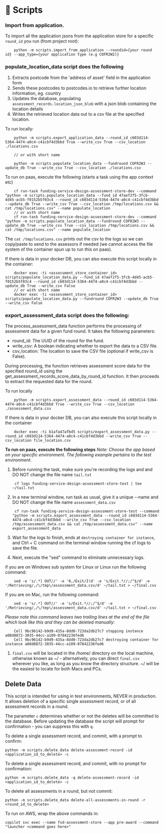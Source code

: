 # 📜 Scripts

### Import from application.

To import all the application jsons from the application store for a specific `round_id` you run (from project root):

        python -m scripts.import_from_application --roundid={your round id} --app_type={your application type (e.g COFR2W2)}


### populate_location_data script does the following

1. Extracts postcode from the 'address of asset' field in the application form
1. Sends these postcodes to postcodes.io to retrieve further location information, eg. country
1. Updates the database, populating `assessment_records.location_json_blob` with a json blob containing the location details
1. Writes the retrieved location data out to a csv file at the specified location.

To run locally:

        python -m scripts.export_application_data --round_id c603d114-5364-4474-a0c4-c41cbf4d3bbd True --write_csv True --csv_location ./locations.csv

        // or with short name

        python -m scripts.populate_location_data --fundround COFR2W3 --update_db True --write_csv True --csv_location ./locations.csv


To run on paas, execute the following (starts a task using the app context etc)

        cf run-task funding-service-design-assessment-store-dev --command "python -m scripts.populate_location_data --fund_id 47aef2f5-3fcb-4d45-acb5-f0152b5f03c4 --round_id c603d114-5364-4474-a0c4-c41cbf4d3bbd --update_db True --write_csv True --csv_location /tmp/locations.csv && cat /tmp/locations.csv" --name populate_location
        // or with short name
        cf run-task funding-service-design-assessment-store-dev --command "python -m scripts.populate_location_data --fundround COFR2W3 --update_db True --write_csv True --csv_location /tmp/locations.csv && cat /tmp/locations.csv" --name populate_location

The `cat /tmp/locations.csv` prints out the csv to the logs so we can copy/paste to send to the assessors if needed (we cannot access the file system of the container spun up to run this on paas).

If there is data in your docker DB, you can also execute this script locally in the container:

        docker exec -ti <assessment_store_container_id> scripts/populate_location_data.py --fund_id 47aef2f5-3fcb-4d45-acb5-f0152b5f03c4 --round_id c603d114-5364-4474-a0c4-c41cbf4d3bbd --update_db True --write_csv False
        // or with short name
        docker exec -ti <assessment_store_container_id> scripts/populate_location_data.py --fundround COFR2W3 --update_db True --write_csv False


### export_assessment_data script does the following:

The process_assessment_data function performs the processing of assessment data for a given fund round. It takes the following parameters:

- round_id: The UUID of the round for the fund.
- write_csv: A boolean indicating whether to export the data to a CSV file.
- csv_location: The location to save the CSV file (optional if write_csv is False).

During processing, the function retrieves assessment score data for the specified round_id using the get_assessment_records_score_data_by_round_id function. It then proceeds to extract the requested data for the round.

To run locally

        python -m scripts.export_assessment_data --round_id c603d114-5364-4474-a0c4-c41cbf4d3bbd True --write_csv True --csv_location ./assessment_data.csv

If there is data in your docker DB, you can also execute this script locally in the container

        docker exec -ti b1afa47afbd5 scripts/export_assessment_data.py --round_id c603d114-5364-4474-a0c4-c41cbf4d3bbd --write_csv True --csv_location file_location.csv

**To run on paas, execute the following steps**
*Note: Choose the app based on your specific environment. The following example pertains to the test environment.*

1. Before running the task, make sure you're recording the logs and and DO NOT change the file name `tail.txt`

        cf logs funding-service-design-assessment-store-test | tee ~/tail.txt

1. In a new terminal window, run task as usual, give it a unique --name and DO NOT change the file name `assessment_data.csv`

        cf run-task funding-service-design-assessment-store-test --command "python -m scripts.export_assessment_data --round_id c603d114-5364-4474-a0c4-c41cbf4d3bbd --write_csv True --csv_location /tmp/assessment_data.csv && cat /tmp/assessment_data.csv" --name export_assessment_data

1. Wait for the logs to finish, ends at `destroying container for instance`, and Ctrl + C command on the terminal window running the cf logs to save the file.
1. Next, execute the "sed" command to eliminate unnecessary logs.

if you are on Windows sub system for Linux or Linux run the following command:

        sed -e 's/.*] OUT//' -e '0,/Exit/I!d' -e 's/Exit.*//;/^$/d' -e '/Retrieving/,/\/tmp\/assessment_data.csv/d' ~/tail.txt > ~/final.csv

If you are on Mac, run the following command:


        sed -e 's/.*] OUT//' -e 's/Exit.*//;/^$/d' -e '/Retrieving/,/\/tmp\/assessment_data.csv/d' ~/tail.txt > ~/final.csv

*Please note this command leaves two trailing lines at the end of the file which look like this and they can be deleted manually:*

        Cell 9bc96142-b9d9-435a-8dd0-723da2db27c7 stopping instance a08d8872-3035-44cc-a109-07842236fed6
        Cell 9bc96142-b9d9-435a-8dd0-723da2db27c7 destroying container for instance a08d8872-3035-44cc-a109-07842236fed6


1. `final.csv` will be located in the /home/<name of user> directory on the local machine, otherwise known as ~/  - alternatively, you can direct `final.csv` wherever you like, as long as you know the directory structure. ~/ will be the easiest to locate for both Macs and PCs.


## Delete Data
This script is intended for using in test environments, NEVER in production. It allows deletion of a specific single assessment record, or of all assessment records in a round.

The parameter `c` determines whether or not the deletes will be committed to the database. Before updating the database the script will prompt for confirmation - you can suppress this with `q`.

To delete a single assessment record, and commit, with a prompt to confirm:
```
python -m scripts.delete_data delete-assessment-record -id <application_id_to_delete> -c
```
To delete a single assessment record, and commit, with no prompt for confirmation:
```
python -m scripts.delete_data -q delete-assessment-record -id <application_id_to_delete> -c
```

To delete all assessments in a round, but not commit:
```
python -m scripts.delete_data delete-all-assessments-in-round -r <round_id_to_delete>
```

To run on AWS, wrap the above commands in:
```
copilot svc exec --name fsd-assessment-store --app pre-award --command "launcher <command goes here>"
```
